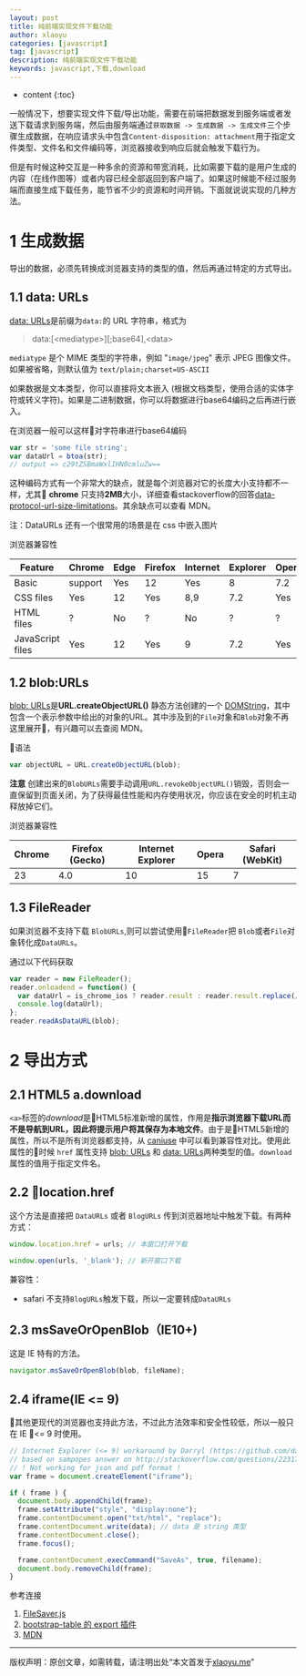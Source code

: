 ```yaml
---
layout: post
title: 纯前端实现文件下载功能
author: xlaoyu
categories: [javascript]
tag: [javascript]
description: 纯前端实现文件下载功能
keywords: javascript,下载,download
---
```


* content
{:toc}

一般情况下，想要实现文件下载/导出功能，需要在前端把数据发到服务端或者发送下载请求到服务端，然后由服务端通过`获取数据 -> 生成数据 -> 生成文件`三个步骤生成数据，在响应请求头中包含`Content-disposition: attachment`用于指定文件类型、文件名和文件编码等，浏览器接收到响应后就会触发下载行为。



但是有时候这种交互是一种多余的资源和带宽消耗，比如需要下载的是用户生成的内容（在线作图等）或者内容已经全部返回到客户端了。如果这时候能不经过服务端而直接生成下载任务，能节省不少的资源和时间开销。下面就说说实现的几种方法。

# 1 生成数据

导出的数据，必须先转换成浏览器支持的类型的值，然后再通过特定的方式导出。

## 1.1 data: URLs

[data: URLs](https://developer.mozilla.org/en-US/docs/Web/API/URL/createObjectURL)是前缀为`data:`的 URL 字符串，格式为

> data:[\<mediatype>][;base64],\<data>

`mediatype` 是个 MIME 类型的字符串，例如 "`image/jpeg`" 表示 JPEG 图像文件。如果被省略，则默认值为 `text/plain;charset=US-ASCII`

如果数据是文本类型，你可以直接将文本嵌入 (根据文档类型，使用合适的实体字符或转义字符)。如果是二进制数据，你可以将数据进行base64编码之后再进行嵌入。

在浏览器一般可以这样对字符串进行base64编码

```js
var str = 'some file string';
var dataUrl = btoa(str);
// output => c29tZSBmaWxlIHN0cmluZw==
```

这种编码方式有一个非常大的缺点，就是每个浏览器对它的长度大小支持都不一样，尤其 **chrome** 只支持**2MB**大小，详细查看stackoverflow的回答[data-protocol-url-size-limitations](https://stackoverflow.com/questions/695151/data-protocol-url-size-limitations)。其余缺点可以查看 MDN。

注：DataURLs 还有一个很常用的场景是在 css 中嵌入图片

浏览器兼容性

| Feature |	Chrome | Edge |	Firefox |	Internet | Explorer | Opera | Safari |
|--|--|--|--|--|--|--|--|
| Basic | support |	Yes |	12 |	Yes |	8 |	7.2 |	Yes |
| CSS files |	Yes |	12 | Yes | 8,9 | 7.2 |Yes |
| HTML files | ? |No | ? |No | ? | ? |
| JavaScript files | Yes | 12 |	Yes | 9 |	7.2 |	Yes


## 1.2 blob:URLs

[blob: URLs](https://developer.mozilla.org/en-US/docs/Web/HTTP/Basics_of_HTTP/Data_URIs)是**URL.createObjectURL()** 静态方法创建的一个 [DOMString](https://developer.mozilla.org/en-US/docs/Web/API/DOMString)，其中包含一个表示参数中给出的对象的URL。其中涉及到的`File`对象和`Blob`对象不再这里展开，有兴趣可以去查阅 MDN。

语法
```js
var objectURL = URL.createObjectURL(blob);
```

**注意**
创建出来的`BlobURLs`需要手动调用`URL.revokeObjectURL()`销毁，否则会一直保留到页面关闭，为了获得最佳性能和内存使用状况，你应该在安全的时机主动释放掉它们。

浏览器兼容性

| Chrome | Firefox (Gecko) | Internet Explorer | Opera |Safari (WebKit) |
|--|--|--|--|--|
| 23 | 4.0 | 10	| 15 | 7 |

## 1.3 FileReader

如果浏览器不支持下载 `BlobURLs`,则可以尝试使用`FileReader`把 `Blob`或者`File`对象转化成`DataURLs`。

通过以下代码获取
```js
var reader = new FileReader();
reader.onloadend = function() {
  var dataUrl = is_chrome_ios ? reader.result : reader.result.replace(/^data:[^;]*;/, 'data:attachment/file;');
  console.log(dataUrl);
};
reader.readAsDataURL(blob);
```

# 2 导出方式

## 2.1 HTML5 a.download

`<a>`标签的*download*是HTML5标准新增的属性，作用是**指示浏览器下载URL而不是导航到URL，因此将提示用户将其保存为本地文件**。由于是HTML5新增的属性，所以不是所有浏览器都支持，从 [caniuse](https://caniuse.com/#search=a.download) 中可以看到兼容性对比。使用此属性的时候 `href` 属性支持 [blob: URLs](https://developer.mozilla.org/en-US/docs/Web/HTTP/Basics_of_HTTP/Data_URIs) 和 [data: URLs](https://developer.mozilla.org/en-US/docs/Web/API/URL/createObjectURL)两种类型的值。`download` 属性的值用于指定文件名。

## 2.2 location.href

这个方法是直接把 `DataURLs` 或者 `BlogURLs` 传到浏览器地址中触发下载。有两种方式：

```js
window.location.href = urls; // 本窗口打开下载

window.open(urls, '_blank'); // 新开窗口下载
```

兼容性：

- safari 不支持`BlogURLs`触发下载，所以一定要转成`DataURLs`


## 2.3 msSaveOrOpenBlob（IE10+)

这是 IE 特有的方法。

```js
navigator.msSaveOrOpenBlob(blob, fileName);
```

## 2.4 iframe(IE <= 9)

其他更现代的浏览器也支持此方法，不过此方法效率和安全性较低，所以一般只在 IE <= 9 时使用。

```js
// Internet Explorer (<= 9) workaround by Darryl (https://github.com/dawiong/tableExport.jquery.plugin)
// based on sampopes answer on http://stackoverflow.com/questions/22317951
// ! Not working for json and pdf format !
var frame = document.createElement("iframe");

if ( frame ) {
  document.body.appendChild(frame);
  frame.setAttribute("style", "display:none");
  frame.contentDocument.open("txt/html", "replace");
  frame.contentDocument.write(data); // data 是 string 类型
  frame.contentDocument.close();
  frame.focus();

  frame.contentDocument.execCommand("SaveAs", true, filename);
  document.body.removeChild(frame);
}
```

参考连接
1. [FileSaver.js](https://github.com/eligrey/FileSaver.js/)
2. [bootstrap-table 的 export 插件](https://github.com/wenzhixin/bootstrap-table/tree/master/src/extensions/export)
3. [MDN](https://developer.mozilla.org/en-US/)

-------------

版权声明：原创文章，如需转载，请注明出处“本文首发于[xlaoyu.me](https://www.xlaoyu.me)”